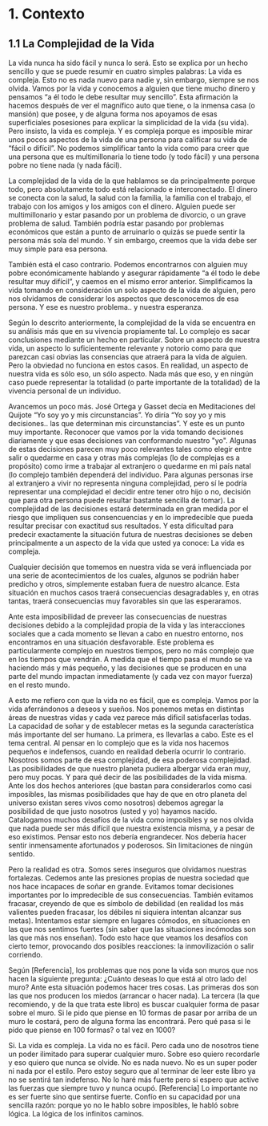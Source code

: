 # 1. Contexto

## 1.1 La Complejidad de la Vida

La vida nunca ha sido fácil y nunca lo será. Esto se explica por un hecho sencillo y que se puede resumir en cuatro simples palabras: La vida es compleja. Esto no es nada nuevo para nadie y, sin embargo, siempre se nos olvida. Vamos por la vida y conocemos a alguien que tiene mucho dinero y pensamos “a él todo le debe resultar muy sencillo”. Esta afirmación la hacemos después de ver el magnífico auto que tiene, o la inmensa casa (o mansión) que posee, y de alguna forma nos apoyamos  de esas superficiales posesiones para explicar la simplicidad de la vida (su vida). Pero insisto, la vida es compleja. Y es compleja porque es imposible mirar unos pocos aspectos de la vida de una persona para calificar su vida de “fácil o difícil”. No podemos simplificar tanto la vida como para creer que una persona que es multimillonaria lo tiene todo (y todo fácil) y una persona pobre no tiene nada (y nada fácil).

La complejidad de la vida de la que hablamos se da principalmente porque todo, pero absolutamente todo está relacionado e interconectado. El dinero se conecta con la salud, la salud con la familia, la familia con el trabajo, el trabajo con los amigos y los amigos con el dinero. Alguien puede ser multimillonario y estar pasando por un problema de divorcio, o un grave problema de salud. También podría estar pasando por problemas económicos que están a punto de arruinarlo o quizás se puede sentir la persona más sola del mundo. Y sin embargo, creemos que la vida debe ser muy simple para esa persona. 

También está el caso contrario. Podemos encontrarnos con alguien muy pobre económicamente hablando y asegurar rápidamente “a él todo le debe resultar muy difícil”, y caemos en el mismo error anterior. Simplificamos la vida tomando en consideración un solo aspecto de la vida de alguien, pero nos olvidamos de considerar los aspectos que desconocemos de esa persona. Y ese es nuestro problema.. y nuestra esperanza.

Según lo descrito anteriormente, la complejidad de la vida se encuentra en su análisis más que en su vivencia propiamente tal. Lo complejo es sacar conclusiones mediante un hecho en particular. Sobre un aspecto de nuestra vida, un aspecto lo suficientemente relevante y notorio como para que parezcan casi obvias las consencias que atraerá para la vida de alguien. Pero la obviedad no funciona en estos casos. En realidad, un aspecto de nuestra vida es sólo eso, un sólo aspecto. Nada más que eso, y en ningún caso puede representar la totalidad (o parte importante de la totalidad) de la vivencia personal de un individuo. 

Avancemos un poco más. José Ortega y Gasset decía en Meditaciones del Quijote “Yo soy yo y mis circunstancias”. Yo diría “Yo soy yo y mis decisiones.. las que determinan mis circunstancias”. Y este es un punto muy importante. Reconocer que vamos por la vida tomando decisiones diariamente y que esas decisiones van conformando nuestro "yo". Algunas de estas decisiones parecen muy poco relevantes tales como elegir entre salir o quedarme en casa y otras más complejas (lo de complejas es a propósito) como irme a trabajar al extranjero o quedarme en mi país natal (lo complejo también dependerá del individuo. Para algunas personas irse al extranjero a vivir no representa ninguna complejidad, pero sí le podría representar una complejidad el decidir entre tener otro hijo o no, decisión que para otra persona puede resultar bastante sencilla de tomar). La complejidad de las decisiones estará determinada en gran medida por el riesgo que impliquen sus consencuencias y en lo impredecible que pueda resultar precisar con exactitud sus resultados. Y esta dificultad para predecir exactamente la situación futura de nuestras decisiones se deben principalmente a un aspecto de la vida que usted ya conoce: La vida es compleja. 

Cualquier decisión que tomemos en nuestra vida se verá influenciada por una serie de acontecimientos de los cuales, algunos se podrián haber predicho y otros, simplemente estaban fuera de nuestro alcance.  Esta situación en muchos casos traerá consecuencias desagradables y, en otras tantas, traerá consecuencias muy favorables sin que las esperaramos.

Ante esta imposibilidad de preveer las consecuencias de nuestras decisiones debido a la complejidad propia de la vida y las interacciones sociales que a cada momento se llevan a cabo en nuestro entorno, nos encontramos en una situación desfavorable. Este problema es particularmente complejo en nuestros tiempos, pero no más complejo que en los tiempos que vendrán. A medida que el tiempo pasa el mundo se va haciendo más y más pequeño, y las decisiones que se producen en una parte del mundo impactan inmediatamente (y cada vez con mayor fuerza) en el resto mundo. 

A esto me refiero con que la vida no es fácil, que es compleja. Vamos por la vida aferrándonos a deseos y sueños. Nos ponemos metas en distintas áreas de nuestras vidas y cada vez parece más dificil satisfacerlas todas. La capacidad de soñar y de establecer metas es la segunda característica más importante del ser humano. La primera, es llevarlas a cabo. Este es el tema central. Al pensar en lo complejo que es la vida nos hacemos pequeños e indefensos, cuando en realidad debería ocurrir lo contrario. Nosotros somos parte de esa complejidad, de esa poderosa complejidad. Las posibilidades de que nuestro planeta pudiera albergar vida eran muy, pero muy pocas. Y para qué decir de las posibilidades de la vida misma. Ante los dos hechos anteriores (que bastan para considerarlos como casi imposibles, las mismas posibilidades que hay de que en otro planeta del universo existan seres vivos como nosotros) debemos agregar la posibilidad de que justo nosotros (usted y yo) hayamos nacido. Catalogamos muchos desafíos de la vida como imposibles y se nos olvida que nada puede ser más difícil que nuestra existencia misma, y a pesar de eso existimos. Pensar esto nos debería engrandecer. Nos debería hacer sentir inmensamente afortunados y poderosos. Sin limitaciones de ningún sentido.

Pero la realidad es otra. Somos seres inseguros que olvidamos nuestras fortalezas. Cedemos ante las presiones propias de nuestra sociedad que nos hace incapaces de soñar en grande. Evitamos tomar decisiones importantes por lo impredecible de sus consecuencias. También evitamos fracasar, creyendo de que es símbolo de debilidad (en realidad los más valientes pueden fracasar, los débiles ni siquiera intentan alcanzar sus metas). Intentamos estar siempre en lugares cómodos, en situaciones en las que nos sentimos fuertes (sin saber que las situaciones incómodas son las que más nos enseñan). Todo esto hace que veamos los desafíos con cierto temor, provocando dos posibles reacciones: la inmovilización o salir corriendo. 

Según [Referencia], los problemas que nos pone la vida son muros que nos hacen la siguiente pregunta: ¿Cuánto deseas lo que está al otro lado del muro? Ante esta situación podemos hacer tres cosas. Las primeras dos son las que nos producen los miedos (arrancar o hacer nada). La tercera (la que recomiendo, y de la que trata este libro) es buscar cualquier forma de pasar sobre el muro.  Si le pido que piense en 10 formas de pasar por arriba de un muro le costará, pero de alguna forma las encontrará. Pero qué pasa si le pido que piense en 100 formas? o tal vez en 1000?  

Si. La vida es compleja. La vida no es fácil. Pero cada uno de nosotros tiene un poder ilimitado para superar cualquier muro. Sobre eso quiero recordarle y eso quiero que nunca se olvide. No es nada nuevo. No es un super poder ni nada por el estilo. Pero estoy seguro que al terminar de leer este libro ya no se sentirá tan indefenso. No lo haré más fuerte pero si espero que active las fuerzas que siempre tuvo y nunca ocupó. [Referencia] Lo importante no es ser fuerte sino que sentirse fuerte. Confío en su capacidad por una sencilla razón: porque yo no le hablo sobre imposibles, le habló sobre lógica. La lógica de los infinitos caminos.